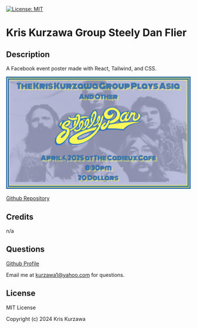 [![License: MIT](https://img.shields.io/badge/License-MIT-yellow.svg)](https://opensource.org/licenses/MIT)
# Kris Kurzawa Group Steely Dan Flier

## Description
A Facebook event poster made with React, Tailwind, and CSS.


![screenshot1](https://github.com/KKurzawa/SteelyDanFlierApril4/blob/main/public/Screenshot1.png)

[Github Repository](https://github.com/KKurzawa/SteelyDanFlierApril4/tree/main)

## Credits

n/a

## Questions

[Github Profile](https://github.com/KKurzawa)

Email me at kurzawa1@yahoo.com for questions.

## License

MIT License

Copyright (c) 2024 Kris Kurzawa